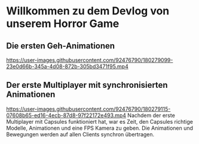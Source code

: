 # Willkommen zu dem Devlog von unserem Horror Game

## Die ersten Geh-Animationen
https://user-images.githubusercontent.com/92476790/180279099-23e0d66b-345a-4d08-872b-305bd3471f95.mp4
## Der erste Multiplayer mit synchronisierten Animationen
https://user-images.githubusercontent.com/92476790/180279115-07608b65-ed16-4ecb-87d8-97f22172e493.mp4
Nachdem der erste Multiplayer mit Capsules funktioniert hat, war es Zeit, den Capsules richtige Modelle, Animationen und eine FPS Kamera zu geben. Die Animationen und Bewegungen werden auf allen Clients synchron übertragen.
